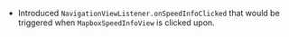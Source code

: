 - Introduced `NavigationViewListener.onSpeedInfoClicked` that would be triggered when `MapboxSpeedInfoView` is clicked upon.